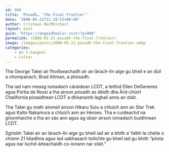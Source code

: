 ```yaml
---
id: 900
title: 'Pòsadh… ‘the Final Frontier’'
date: '2008-05-21T11:19:53+00:00'
author: Crìstean MacMhìcheil
layout: post
guid: 'https://angeidhealur.scot/?p=900'
permalink: /2008-05-21-posadh-the-final-frontier/
image: /images/posts/2008-05-21-posadh-the-final-frontier.webp
categories:
    - An t-Saoghal
    - Cultar
---
```


Tha George Takei air fhoillseachadh air an làrach-lìn aige gu bheil e an dùil a chompanach, Brad Altman, a phòsadh.

Tha iad nam measg iomadach càraidean LCDT, a leithid Ellen DeGeneres agus Portia de Rossi a tha airson pòsadh as dèidh dha Àrd-chùirt Chalifornia pòsaidhean LCDT a dhèanamh laghail anns an stàit.

Tha Takei gu math ainmeil airson Hikaru Sulu a chluich ann an Star Trek agus Kaito Nakamura a chluich ann an Heroes. Tha e cuideachd na gnìomhaiche a tha an sàs ann agus ag obair airson iomadach buidhnean LCDT.

Sgrìobh Takei air an làrach-lìn aige gu bheil iad air a bhith a’ falbh le chèile o chionn 21 bliadhna agus iad uabhasach toilichte gu bheil iad gu bhith “pòsta agus nar luchd-àiteachaidh co-ionann nar stàit.”
